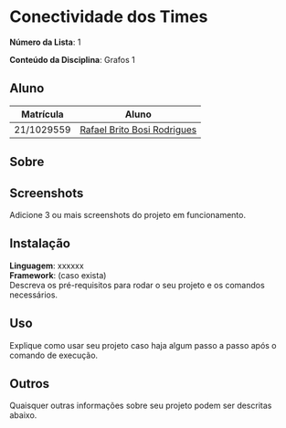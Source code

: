 # Conectividade dos Times 

**Número da Lista**: 1

**Conteúdo da Disciplina**: Grafos 1

## Aluno

|Matrícula | Aluno |
| -- | -- |
| 21/1029559  | [Rafael Brito Bosi Rodrigues](https://github.com/StrangeUnit28) |

## Sobre 



## Screenshots

Adicione 3 ou mais screenshots do projeto em funcionamento.

## Instalação 

**Linguagem**: xxxxxx<br>
**Framework**: (caso exista)<br>
Descreva os pré-requisitos para rodar o seu projeto e os comandos necessários.

## Uso 

Explique como usar seu projeto caso haja algum passo a passo após o comando de execução.

## Outros 

Quaisquer outras informações sobre seu projeto podem ser descritas abaixo.




